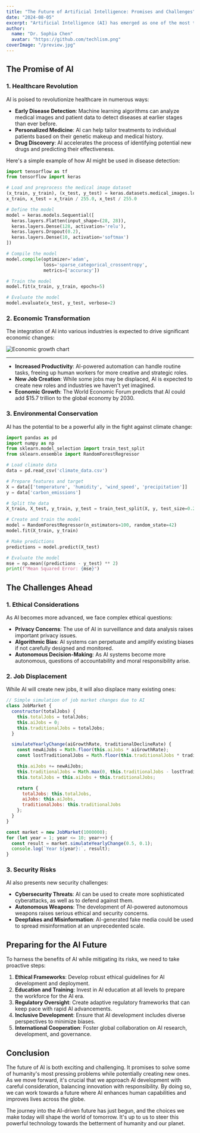 ```yaml
---
title: "The Future of Artificial Intelligence: Promises and Challenges"
date: "2024-08-05"
excerpt: "Artificial Intelligence (AI) has emerged as one of the most transformative technologies of our time. As we stand on the brink of a new era, it's crucial to examine both the immense potential and the significant challenges that AI presents."
author:
  name: "Dr. Sophia Chen"
  avatar: "https://github.com/techlism.png"
coverImage: "/preview.jpg"
---
```



## The Promise of AI

### 1. Healthcare Revolution

AI is poised to revolutionize healthcare in numerous ways:

- **Early Disease Detection**: Machine learning algorithms can analyze medical images and patient data to detect diseases at earlier stages than ever before.
- **Personalized Medicine**: AI can help tailor treatments to individual patients based on their genetic makeup and medical history.
- **Drug Discovery**: AI accelerates the process of identifying potential new drugs and predicting their effectiveness.

Here's a simple example of how AI might be used in disease detection:

```python
import tensorflow as tf
from tensorflow import keras

# Load and preprocess the medical image dataset
(x_train, y_train), (x_test, y_test) = keras.datasets.medical_images.load_data()
x_train, x_test = x_train / 255.0, x_test / 255.0

# Define the model
model = keras.models.Sequential([
  keras.layers.Flatten(input_shape=(28, 28)),
  keras.layers.Dense(128, activation='relu'),
  keras.layers.Dropout(0.2),
  keras.layers.Dense(10, activation='softmax')
])

# Compile the model
model.compile(optimizer='adam',
              loss='sparse_categorical_crossentropy',
              metrics=['accuracy'])

# Train the model
model.fit(x_train, y_train, epochs=5)

# Evaluate the model
model.evaluate(x_test, y_test, verbose=2)
```

### 2. Economic Transformation

The integration of AI into various industries is expected to drive significant economic changes:

![Economic growth chart](https://picsum.photos/seed/economic-growth/800/400)

***

- **Increased Productivity**: AI-powered automation can handle routine tasks, freeing up human workers for more creative and strategic roles.
- **New Job Creation**: While some jobs may be displaced, AI is expected to create new roles and industries we haven't yet imagined.
- **Economic Growth**: The World Economic Forum predicts that AI could add $15.7 trillion to the global economy by 2030.

### 3. Environmental Conservation

AI has the potential to be a powerful ally in the fight against climate change:

```python
import pandas as pd
import numpy as np
from sklearn.model_selection import train_test_split
from sklearn.ensemble import RandomForestRegressor

# Load climate data
data = pd.read_csv('climate_data.csv')

# Prepare features and target
X = data[['temperature', 'humidity', 'wind_speed', 'precipitation']]
y = data['carbon_emissions']

# Split the data
X_train, X_test, y_train, y_test = train_test_split(X, y, test_size=0.2, random_state=42)

# Create and train the model
model = RandomForestRegressor(n_estimators=100, random_state=42)
model.fit(X_train, y_train)

# Make predictions
predictions = model.predict(X_test)

# Evaluate the model
mse = np.mean((predictions - y_test) ** 2)
print(f"Mean Squared Error: {mse}")
```

## The Challenges Ahead

### 1. Ethical Considerations

As AI becomes more advanced, we face complex ethical questions:

<!-- ![Ethics in AI](https://picsum.photos/seed/ai-ethics/800/400) -->

- **Privacy Concerns**: The use of AI in surveillance and data analysis raises important privacy issues.
- **Algorithmic Bias**: AI systems can perpetuate and amplify existing biases if not carefully designed and monitored.
- **Autonomous Decision-Making**: As AI systems become more autonomous, questions of accountability and moral responsibility arise.

### 2. Job Displacement

While AI will create new jobs, it will also displace many existing ones:

```javascript
// Simple simulation of job market changes due to AI
class JobMarket {
  constructor(totalJobs) {
    this.totalJobs = totalJobs;
    this.aiJobs = 0;
    this.traditionalJobs = totalJobs;
  }

  simulateYearlyChange(aiGrowthRate, traditionalDeclineRate) {
    const newAiJobs = Math.floor(this.aiJobs * aiGrowthRate);
    const lostTraditionalJobs = Math.floor(this.traditionalJobs * traditionalDeclineRate);

    this.aiJobs += newAiJobs;
    this.traditionalJobs = Math.max(0, this.traditionalJobs - lostTraditionalJobs);
    this.totalJobs = this.aiJobs + this.traditionalJobs;

    return {
      totalJobs: this.totalJobs,
      aiJobs: this.aiJobs,
      traditionalJobs: this.traditionalJobs
    };
  }
}

const market = new JobMarket(1000000);
for (let year = 1; year <= 10; year++) {
  const result = market.simulateYearlyChange(0.5, 0.1);
  console.log(`Year ${year}:`, result);
}
```

### 3. Security Risks

AI also presents new security challenges:

<!-- ![Cybersecurity](https://picsum.photos/seed/cybersecurity/800/400) -->

- **Cybersecurity Threats**: AI can be used to create more sophisticated cyberattacks, as well as to defend against them.
- **Autonomous Weapons**: The development of AI-powered autonomous weapons raises serious ethical and security concerns.
- **Deepfakes and Misinformation**: AI-generated fake media could be used to spread misinformation at an unprecedented scale.

## Preparing for the AI Future

To harness the benefits of AI while mitigating its risks, we need to take proactive steps:

1. **Ethical Frameworks**: Develop robust ethical guidelines for AI development and deployment.
2. **Education and Training**: Invest in AI education at all levels to prepare the workforce for the AI era.
3. **Regulatory Oversight**: Create adaptive regulatory frameworks that can keep pace with rapid AI advancements.
4. **Inclusive Development**: Ensure that AI development includes diverse perspectives to minimize biases.
5. **International Cooperation**: Foster global collaboration on AI research, development, and governance.

## Conclusion

The future of AI is both exciting and challenging. It promises to solve some of humanity's most pressing problems while potentially creating new ones. As we move forward, it's crucial that we approach AI development with careful consideration, balancing innovation with responsibility. By doing so, we can work towards a future where AI enhances human capabilities and improves lives across the globe.

The journey into the AI-driven future has just begun, and the choices we make today will shape the world of tomorrow. It's up to us to steer this powerful technology towards the betterment of humanity and our planet.

<!-- ![Future of AI](https://picsum.photos/seed/ai-future-end/800/400) -->
